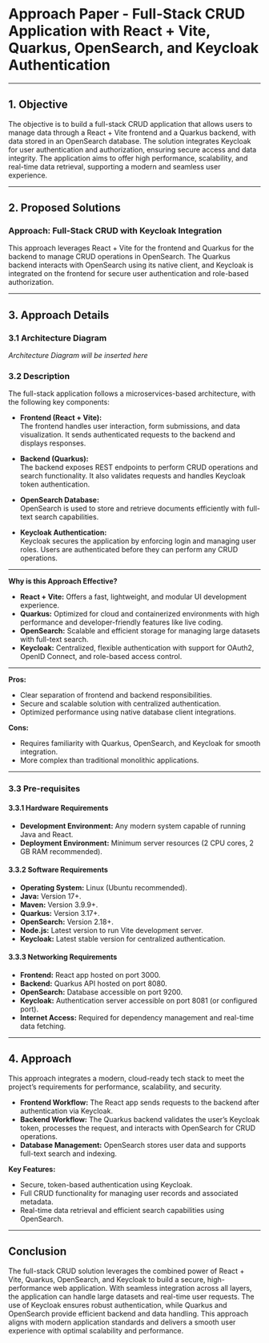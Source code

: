 # Approach Paper - Full-Stack CRUD Application with React + Vite, Quarkus, OpenSearch, and Keycloak Authentication  

---

## 1. Objective  
The objective is to build a full-stack CRUD application that allows users to manage data through a React + Vite frontend and a Quarkus backend, with data stored in an OpenSearch database. The solution integrates Keycloak for user authentication and authorization, ensuring secure access and data integrity. The application aims to offer high performance, scalability, and real-time data retrieval, supporting a modern and seamless user experience.

---

## 2. Proposed Solutions  

### Approach: Full-Stack CRUD with Keycloak Integration  
This approach leverages React + Vite for the frontend and Quarkus for the backend to manage CRUD operations in OpenSearch. The Quarkus backend interacts with OpenSearch using its native client, and Keycloak is integrated on the frontend for secure user authentication and role-based authorization.  

---

## 3. Approach Details  

### 3.1 Architecture Diagram  
*Architecture Diagram will be inserted here*  

### 3.2 Description  
The full-stack application follows a microservices-based architecture, with the following key components:  

- **Frontend (React + Vite):**  
  The frontend handles user interaction, form submissions, and data visualization. It sends authenticated requests to the backend and displays responses.  

- **Backend (Quarkus):**  
  The backend exposes REST endpoints to perform CRUD operations and search functionality. It also validates requests and handles Keycloak token authentication.  

- **OpenSearch Database:**  
  OpenSearch is used to store and retrieve documents efficiently with full-text search capabilities.  

- **Keycloak Authentication:**  
  Keycloak secures the application by enforcing login and managing user roles. Users are authenticated before they can perform any CRUD operations.  

---

**Why is this Approach Effective?**  
- **React + Vite:** Offers a fast, lightweight, and modular UI development experience.  
- **Quarkus:** Optimized for cloud and containerized environments with high performance and developer-friendly features like live coding.  
- **OpenSearch:** Scalable and efficient storage for managing large datasets with full-text search.  
- **Keycloak:** Centralized, flexible authentication with support for OAuth2, OpenID Connect, and role-based access control.  

---

**Pros:**  
- Clear separation of frontend and backend responsibilities.  
- Secure and scalable solution with centralized authentication.  
- Optimized performance using native database client integrations.  

**Cons:**  
- Requires familiarity with Quarkus, OpenSearch, and Keycloak for smooth integration.  
- More complex than traditional monolithic applications.  

---

### 3.3 Pre-requisites  

#### 3.3.1 Hardware Requirements  
- **Development Environment:** Any modern system capable of running Java and React.  
- **Deployment Environment:** Minimum server resources (2 CPU cores, 2 GB RAM recommended).  

#### 3.3.2 Software Requirements  
- **Operating System:** Linux (Ubuntu recommended).  
- **Java:** Version 17+.  
- **Maven:** Version 3.9.9+.  
- **Quarkus:** Version 3.17+.  
- **OpenSearch:** Version 2.18+.  
- **Node.js:** Latest version to run Vite development server.  
- **Keycloak:** Latest stable version for centralized authentication.  

#### 3.3.3 Networking Requirements  
- **Frontend:** React app hosted on port 3000.  
- **Backend:** Quarkus API hosted on port 8080.  
- **OpenSearch:** Database accessible on port 9200.  
- **Keycloak:** Authentication server accessible on port 8081 (or configured port).  
- **Internet Access:** Required for dependency management and real-time data fetching.  

---

## 4. Approach  

This approach integrates a modern, cloud-ready tech stack to meet the project’s requirements for performance, scalability, and security.  

- **Frontend Workflow:** The React app sends requests to the backend after authentication via Keycloak.  
- **Backend Workflow:** The Quarkus backend validates the user’s Keycloak token, processes the request, and interacts with OpenSearch for CRUD operations.  
- **Database Management:** OpenSearch stores user data and supports full-text search and indexing.  

**Key Features:**  
- Secure, token-based authentication using Keycloak.  
- Full CRUD functionality for managing user records and associated metadata.  
- Real-time data retrieval and efficient search capabilities using OpenSearch.  

---

## Conclusion  

The full-stack CRUD solution leverages the combined power of React + Vite, Quarkus, OpenSearch, and Keycloak to build a secure, high-performance web application. With seamless integration across all layers, the application can handle large datasets and real-time user requests. The use of Keycloak ensures robust authentication, while Quarkus and OpenSearch provide efficient backend and data handling. This approach aligns with modern application standards and delivers a smooth user experience with optimal scalability and performance.  
